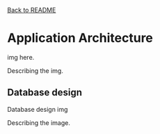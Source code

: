 [Back to README](README.md)
# Application Architecture

img here.

Describing the img.

## Database design

Database design img

Describing the image.
